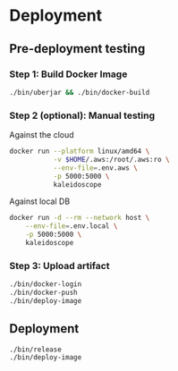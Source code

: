 # Deployment

## Pre-deployment testing

### Step 1: Build Docker Image

```bash
./bin/uberjar && ./bin/docker-build
```


### Step 2 (optional): Manual testing 

Against the cloud
```bash
docker run --platform linux/amd64 \
           -v $HOME/.aws:/root/.aws:ro \
           --env-file=.env.aws \
           -p 5000:5000 \
           kaleidoscope
```

Against local DB
```bash 
docker run -d --rm --network host \
    --env-file=.env.local \
    -p 5000:5000 \
    kaleidoscope
```

### Step 3: Upload artifact

```bash
./bin/docker-login
./bin/docker-push
./bin/deploy-image
```

## Deployment
```
./bin/release
./bin/deploy-image
```
